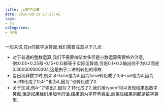 ```yaml
---
title: js数字运算
date: 2016-08-29 17:23:42
tags:
- js
categories:
- 前端
---
```


一般来说,在js的数字运算里,我们需要注意以下几点:
* 对于普通的整数运算,我们不需要纠结太多但是小数运算需要格外注意,例:0.05+0.25和-0.15+0.15都等于实际运算值,但是0.1+0.2输出则不为0.3而是0.300000000004,这是由于二进制转化的缘故.
* 当出现非数字时,例如:4-false是为4,因为false转化成了0;4-null也为4,因为null转化成了0;4-''也为4,因为''也转化成了0.
* 关于加减,例4-'2'输出2,因为'2'转化成了2,我们用typeof可以发现结果是数字类型,但是如果我们用加号的话,结果则为字符串类型,而乘除结果则都是数字类型.
